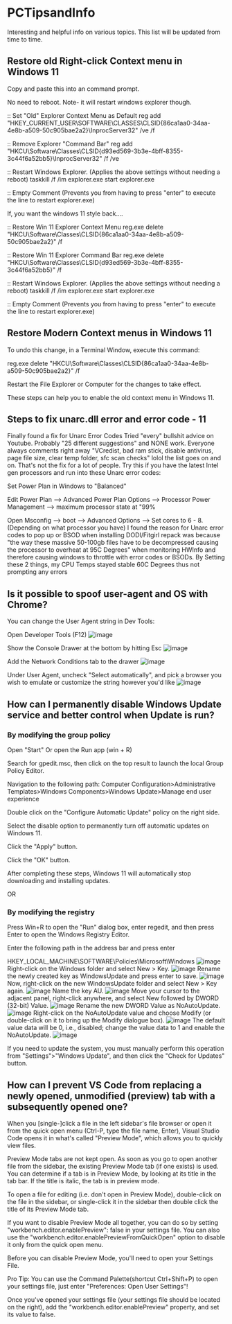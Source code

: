 # PCTipsandInfo
Interesting and helpful info on various topics.
This list will be updated from time to time.

## Restore old Right-click Context menu in Windows 11
Copy and paste this into an command prompt.

No need to reboot. Note- it will restart windows explorer though.

:: Set "Old" Explorer Context Menu as Default
reg add "HKEY_CURRENT_USER\SOFTWARE\CLASSES\CLSID\{86ca1aa0-34aa-4e8b-a509-50c905bae2a2}\InprocServer32" /ve /f

:: Remove Explorer "Command Bar"
reg add "HKCU\Software\Classes\CLSID\{d93ed569-3b3e-4bff-8355-3c44f6a52bb5}\InprocServer32" /f /ve

:: Restart Windows Explorer. (Applies the above settings without needing a reboot)
taskkill /f /im explorer.exe
start explorer.exe

:: Empty Comment (Prevents you from having to press "enter" to execute the line to restart explorer.exe)

If, you want the windows 11 style back....

:: Restore Win 11 Explorer Context Menu
reg.exe delete "HKCU\Software\Classes\CLSID\{86ca1aa0-34aa-4e8b-a509-50c905bae2a2}" /f

:: Restore Win 11 Explorer Command Bar
reg.exe delete "HKCU\Software\Classes\CLSID\{d93ed569-3b3e-4bff-8355-3c44f6a52bb5}" /f

:: Restart Windows Explorer. (Applies the above settings without needing a reboot)
taskkill /f /im explorer.exe
start explorer.exe

:: Empty Comment (Prevents you from having to press "enter" to execute the line to restart explorer.exe)



## Restore Modern Context menus in Windows 11



To undo this change, in a Terminal Window, execute this command:

reg.exe delete "HKCU\Software\Classes\CLSID\{86ca1aa0-34aa-4e8b-a509-50c905bae2a2}" /f



Restart the File Explorer or Computer for the changes to take effect.


These steps can help you to enable the old context menu in Windows 11.

## Steps to fix unarc.dll error and error code - 11
Finally found a fix for Unarc Error Codes
Tried "every" bullshit advice on Youtube. Probably "25 different suggestions" and NONE work.
Everyone always comments right away "VCredist, bad ram stick, disable antivirus, page file size, clear temp folder, sfc scan checks" lolol the list goes on and on. That's not the fix for a lot of people.
Try this if you have the latest Intel gen processors and run into these Unarc error codes:

Set Power Plan in Windows to "Balanced"

Edit Power Plan --> Advanced Power Plan Options --> Processor Power Management --> maximum processor state at "99%

Open Msconfig --> boot --> Advanced Options --> Set cores to 6 - 8. (Depending on what processor you have)
I found the reason for Unarc error codes to pop up or BSOD when installing DODI/Fitgirl repack was because "the way these massive 50-100gb files have to be decompressed causing the processor to overheat at 95C Degrees" when monitoring HWInfo and therefore causing windows to throttle with error codes or BSODs. By Setting these 2 things, my CPU Temps stayed stable 60C Degrees thus not prompting any errors

## Is it possible to spoof user-agent and OS with Chrome?

You can change the User Agent string in Dev Tools:

Open Developer Tools (F12)
![image](https://github.com/user-attachments/assets/3ad81010-bd50-4d82-b825-a7a02bee8155)


Show the Console Drawer at the bottom by hitting Esc
![image](https://github.com/user-attachments/assets/68f036eb-c23f-4f39-86bb-47780f3d1c4a)


Add the Network Conditions tab to the drawer
![image](https://github.com/user-attachments/assets/cd22e85d-0cae-4d9b-8a16-2f89770c2691)


Under User Agent, uncheck "Select automatically", and pick a browser you wish to emulate or customize the string however you'd like
![image](https://github.com/user-attachments/assets/1639e539-de0c-4a1d-9b57-780983ec6359)


## How can I permanently disable Windows Update service and better control when Update is run?

### By modifying the group policy

Open "Start" Or open the Run app (win + R)

Search for gpedit.msc, then click on the top result to launch the local Group Policy Editor.

Navigation to the following path: Computer Configuration>Administrative Templates>Windows Components>Windows Update>Manage end user experience

Double click on the "Configure Automatic Update" policy on the right side.

Select the disable option to permanently turn off automatic updates on Windows 11.

Click the "Apply" button.

Click the "OK" button.

After completing these steps, Windows 11 will automatically stop downloading and installing updates.

OR

### By modifying the registry
Press Win+R to open the "Run" dialog box, enter regedit, and then press Enter to open the Windows Registry Editor.

Enter the following path in the address bar and press enter

HKEY_LOCAL_MACHINE\SOFTWARE\Policies\Microsoft\Windows
![image](https://github.com/user-attachments/assets/ddb0e006-3787-44b8-a3f0-e982b09abeeb)
Right-click on the Windows folder and select New > Key.
![image](https://github.com/user-attachments/assets/0e331f4c-c162-42b4-9079-efc8534a0e66)
Rename the newly created key as WindowsUpdate and press enter to save.
![image](https://github.com/user-attachments/assets/1ff73105-c3f0-4452-aa52-519eb2dc1c56)
Now, right-click on the new WindowsUpdate folder and select New > Key again.
![image](https://github.com/user-attachments/assets/157adb6c-8956-438b-8d54-c5aebfab82b0)
Name the key AU.
![image](https://github.com/user-attachments/assets/38969ca0-2654-4b28-9035-6b8a0468614c)
Move your cursor to the adjacent panel, right-click anywhere, and select New followed by DWORD (32-bit) Value.
![image](https://github.com/user-attachments/assets/1250417a-888b-4058-845a-4569617837a2)
Rename the new DWORD Value as NoAutoUpdate.
![image](https://github.com/user-attachments/assets/8adaf0e4-aac9-4c4c-b196-7a48394a64d0)
Right-click on the NoAutoUpdate value and choose Modify (or double-click on it to bring up the Modify dialogue box).
![image](https://github.com/user-attachments/assets/00bb5f68-515a-4a55-a0a8-b13bdfadc6fd)
The default value data will be 0, i.e., disabled; change the value data to 1 and enable the NoAutoUpdate.
![image](https://github.com/user-attachments/assets/5783b4e7-3a2e-4d26-b4ef-2b4f77228a06)


If you need to update the system, you must manually perform this operation from "Settings">"Windows Update", and then click the "Check for Updates" button.

## How can I prevent VS Code from replacing a newly opened, unmodified (preview) tab with a subsequently opened one?
When you [single-]click a file in the left sidebar's file browser or open it from the quick open menu (Ctrl-P, type the file name, Enter), Visual Studio Code opens it in what's called "Preview Mode", which allows you to quickly view files.

Preview Mode tabs are not kept open. As soon as you go to open another file from the sidebar, the existing Preview Mode tab (if one exists) is used. You can determine if a tab is in Preview Mode, by looking at its title in the tab bar. If the title is italic, the tab is in preview mode.

To open a file for editing (i.e. don't open in Preview Mode), double-click on the file in the sidebar, or single-click it in the sidebar then double click the title of its Preview Mode tab.

If you want to disable Preview Mode all together, you can do so by setting "workbench.editor.enablePreview": false in your settings file. You can also use the "workbench.editor.enablePreviewFromQuickOpen" option to disable it only from the quick open menu.

Before you can disable Preview Mode, you'll need to open your Settings File.

Pro Tip: You can use the Command Palette(shortcut Ctrl+Shift+P) to open your settings file, just enter "Preferences: Open User Settings"!

Once you've opened your settings file (your settings file should be located on the right), add the "workbench.editor.enablePreview" property, and set its value to false.






